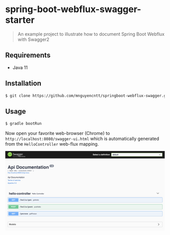 # spring-boot-webflux-swagger-starter

> An example project to illustrate how to document Spring Boot Webflux with Swagger2

## Requirements

- Java 11

## Installation

```bash
$ git clone https://github.com/mnguyencntt/springboot-webflux-swagger.git
```

## Usage

```bash
$ gradle bootRun
```

Now open your favorite web-browser (Chrome) to `http://localhost:8080/swagger-ui.html` which is automatically
generated from the `HelloController` web-flux mapping.

![swagger-ui](./images/swagger-ui.png)

